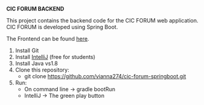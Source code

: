 **CIC FORUM BACKEND**

This project contains the backend code for the CIC FORUM web application. CIC FORUM is developed using Spring Boot.

The Frontend can be found [here](https://github.com/vianna274/cic-forum-springboot).

1. Install Git
2. Install [IntelliJ](https://www.jetbrains.com/idea/) (free for students)
3. Install Java vs1.8
4. Clone this repository: 
    - git clone https://github.com/vianna274/cic-forum-springboot.git
5. Run:
    - On command line -> gradle bootRun
    - IntelliJ -> The green play button
